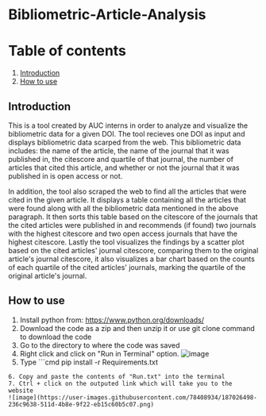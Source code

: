# Bibliometric-Article-Analysis
# Table of contents
1. [Introduction](#introduction)
2. [How to use](#paragraph1)


## Introduction <a name="introduction"></a>
This is a tool created by AUC interns in order to analyze and visualize the bibliometric data for a given DOI. The tool recieves one DOI as input and displays bibliometric data scarped from the web. This bibliometric data includes: the name of the article, the name of the journal that it was published in, the citescore and quartile of that journal, the number of articles that cited this article, and whether or not the journal that it was published in is open access or not.

In addition, the tool also scraped the web to find all the articles that were cited in the given article. It displays a table containing all the articles that were found along with all the bibliometric data mentioned in the above paragraph. It then sorts this table based on the citescore of the journals that the cited articles were published in and recommends (if found) two journals with the highest citescore and two open access journals that have the highest citescore. Lastly the tool visualizes the findings by a scatter plot based on the cited articles' journal citescore, comparing them to the original article's journal citescore, it also visualizes a bar chart based on the counts of each quartile of the cited articles' journals, marking the quartile of the original article's journal.

## How to use <a name="paragraph1"></a>
1. Install python from: https://www.python.org/downloads/
2. Download the code as a zip and then unzip it or use git clone command to download the code
3. Go to the directory to where the code was saved
4. Right click and click on "Run in Terminal" option.
![image](https://user-images.githubusercontent.com/78408934/187026405-b51781b7-e9ea-4fd3-b5cf-6f99db5ab736.png)
5. Type ```cmd
pip install -r Requirements.txt
```
6. Copy and paste the contents of "Run.txt" into the terminal
7. Ctrl + click on the outputed link which will take you to the website
![image](https://user-images.githubusercontent.com/78408934/187026498-236c9638-511d-4b8e-9f22-eb15c60b5c07.png)




